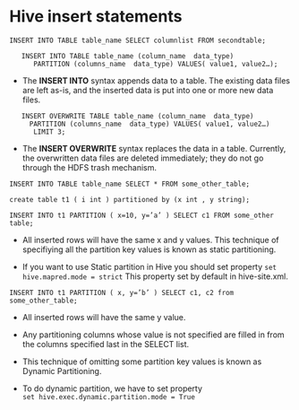 # Hive insert statements

```INSERT INTO TABLE table_name SELECT columnlist FROM secondtable;```
```
   INSERT INTO TABLE table_name (column_name  data_type)
      PARTITION (columns_name  data_type) VALUES( value1, value2…);
```
   - The **INSERT INTO** syntax appends data to a table. The existing data files are left as-is, and the inserted data is put 
     into one or more new data files.
```
   INSERT OVERWRITE TABLE table_name (column_name  data_type)
     PARTITION (columns_name  data_type) VALUES( value1, value2…)
      LIMIT 3;
```
   - The **INSERT OVERWRITE** syntax replaces the data in a table. Currently, the overwritten data files are deleted immediately; 
     they do not go through the HDFS trash mechanism.

```INSERT INTO TABLE table_name SELECT * FROM some_other_table;```
    
```create table t1 ( i int ) partitioned by (x int , y string);```

``` INSERT INTO t1 PARTITION ( x=10, y=’a’ ) SELECT c1 FROM some_other table; ```

   - All inserted rows will have the same x and y values. This technique of specifiying all the partition key values is known as static       partitioning.

   - If you want to use Static partition in Hive you should set property 
      ``` set hive.mapred.mode = strict ``` 
          This property set by default in hive-site.xml.

``` INSERT INTO t1 PARTITION ( x, y=’b’ ) SELECT c1, c2 from some_other_table; ```

   - All inserted rows will have the same y value.

   - Any partitioning columns whose value is not specified are filled in from the columns specified last in the SELECT list.

   - This technique of omitting some partition key values is known as Dynamic Partitioning.

  - To do dynamic partition, we have to set property  
     ``` set hive.exec.dynamic.partition.mode = True ```

